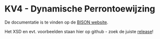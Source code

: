 # KV4 - Dynamische Perrontoewijzing

De documentatie is te vinden op de [BISON website](http://bison.dova.nu/standaarden/kv4).

Het XSD en evt. voorbeelden staan hier op github - zoek de juiste [release](http://github.com/BISONNL/KV4/releases)!
